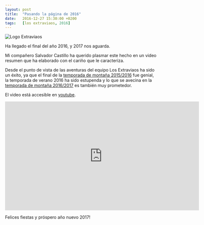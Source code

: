 ```yaml
---
layout: post
title:  "Pasando la página de 2016"
date:   2016-12-27 15:30:00 +0200
tags:	[los extraviaos, 2016]
---
```


![Logo Extraviaos][logo_extraviaos]

Ha llegado el final del año 2016, y 2017 nos aguarda.

Mi compañero Salvador Castillo ha querido plasmar este hecho en un
video resumen que ha elaborado con el cariño que le caracteriza.

Desde el punto de vista de las aventuras del equipo Los Extraviaos ha sido
un éxito, ya que el final de la [temporada de montaña 2015/2016][old_temp] fue
genial, la temporada de verano 2016 ha sido estupenda y lo que se avecina en la
[temporada de montaña 2016/2017][new_temp] es también muy prometedor.

<!--more-->

El video está accesible en [youtube][youtube].

<center>
<iframe width="640" height="360" 
		src="https://www.youtube-nocookie.com/embed/ZfiZDVr1k5k"
frameborder="0" allowfullscreen>
</iframe>
</center>

Felices fiestas y próspero año nuevo 2017!

[logo_extraviaos]:		{{site.url}}/assets/logo_extraviaos_wide.png
[old_temp]:			http://alfabravo.org/2016/08/04/temporada_2016.html
[new_temp]:			http://alfabravo.org/2016/09/25/proxima-temporada.html
[youtube]:			https://youtu.be/ZfiZDVr1k5k
